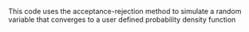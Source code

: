 This code uses the acceptance-rejection method to simulate a random variable that converges to a user defined probability density function
